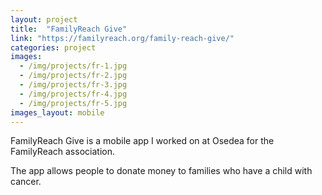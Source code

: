 ```yaml
---
layout: project
title:  "FamilyReach Give"
link: "https://familyreach.org/family-reach-give/"
categories: project
images:
  - /img/projects/fr-1.jpg
  - /img/projects/fr-2.jpg
  - /img/projects/fr-3.jpg
  - /img/projects/fr-4.jpg
  - /img/projects/fr-5.jpg
images_layout: mobile
---
```


FamilyReach Give is a mobile app I worked on at Osedea for the FamilyReach association.

The app allows people to donate money to families who have a child with cancer.
